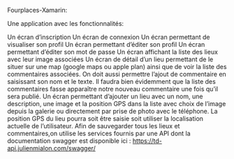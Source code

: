 Fourplaces-Xamarin:

Une application avec les fonctionnalités:

Un écran d’inscription
Un écran de connexion
Un écran permettant de visualiser son profil
Un écran permettant d’éditer son profil
Un écran permettant d’éditer son mot de passe
Un écran affichant la liste des lieux avec leur image associées
Un écran de détail d’un lieu permettant de le situer sur une map (google maps ou apple plan) ainsi que de voir la liste des commentaires associées. On doit aussi permettre l’ajout de commentaire en saisissant son nom et le texte. Il faudra bien évidemment que la liste des commentaires fasse apparaître notre nouveau commentaire une fois qu’il sera publié.
Un écran permettant d’ajouter un lieu avec un nom, une description, une image et la position GPS dans la liste avec choix de l’image depuis la galerie ou directement par prise de photo avec le téléphone. La position GPS du lieu pourra soit être saisie soit utiliser la localisation actuelle de l’utilisateur.
Afin de sauvegarder tous les lieux et commentaires,on utilise les services fournis par une API dont la documentation swagger est disponible ici : https://td-api.julienmialon.com/swagger/
